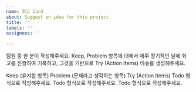```yaml
---
name: 회고 Card
about: Suggest an idea for this project
title: ''
labels: ''
assignees: ''

---
```


팀원 중 한 분이 작성해주세요.
Keep, Problem 항목에 대해서 매주 정기적인 날에 회고를 진행하여 기록하고, 그것을 기반으로 Try (Action Items) 이슈를 생성해주세요.

Keep (유지할 항목)
Problem (문제라고 생각하는 항목)
Try (Action Items)
 Todo 형식으로 작성해주세요.
 Todo 형식으로 작성해주세요.
 Todo 형식으로 작성해주세요.
